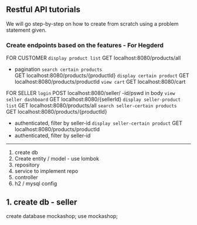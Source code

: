 ## Restful API tutorials

We will go step-by-step on how to create from scratch using a problem statement given.


### Create endpoints based on the features - For Hegderd

FOR CUSTOMER
`display product list`
  GET localhost:8080/products/all
  - pagination
`search certain products`  
  GET localhost:8080/products/{productId}
`display certain product`
  GET localhost:8080/products/productId
`view cart`
  GET localhost:8080/cart


FOR SELLER
`login`
  POST localhost:8080/seller/
  -id/pswd in body
`view seller dashboard`
  GET localhost:8080/{sellerId}
`display seller-product list`
  GET localhost:8080/products/all
`search seller-certain products`  
  GET localhost:8080/products/{productId}
  - authenticated, filter by seller-id
`display seller-certain product`
  GET localhost:8080/products/productId
  - authenticated, filter by seller-id



****************************

  1. create db
  2. Create entity / model - use lombok
  3. repository
  4. service to implement repo
  5. controller
  6. h2 / mysql config
  

## 1. create db - seller

create database mockashop;
use mockashop;
